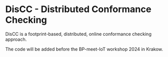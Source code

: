 # DisCC - Distributed Conformance Checking

DisCC is a footprint-based, distributed, online conformance checking approach. 

The code will be added before the BP-meet-IoT workshop 2024 in Krakow.
